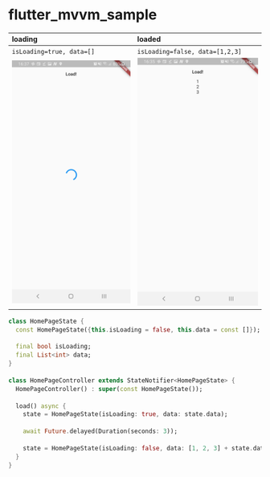 # flutter_mvvm_sample

| loading | loaded |
|:--|:--|
| `isLoading=true, data=[]` | `isLoading=false, data=[1,2,3]` |
|![loading](images/loading.png)|![loaded](images/loaded.png)|

```dart
class HomePageState {
  const HomePageState({this.isLoading = false, this.data = const []});

  final bool isLoading;
  final List<int> data;
}

class HomePageController extends StateNotifier<HomePageState> {
  HomePageController() : super(const HomePageState());

  load() async {
    state = HomePageState(isLoading: true, data: state.data);

    await Future.delayed(Duration(seconds: 3));

    state = HomePageState(isLoading: false, data: [1, 2, 3] + state.data);
  }
}
```

